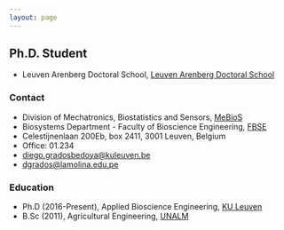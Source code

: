 ```yaml
---
layout: page
---
```


##  Ph.D. Student
* Leuven Arenberg Doctoral School, [Leuven Arenberg Doctoral School](https://set.kuleuven.be/phd) 

### Contact
* Division of Mechatronics, Biostatistics and Sensors, [MeBioS](http://www.biw.kuleuven.be/biosyst/mebios)
* Biosystems Department - Faculty of Bioscience Engineering, [FBSE](https://www.biw.kuleuven.be/english)
* Celestijnenlaan 200Eb, box 2411, 3001 Leuven, Belgium
* Office: 01.234 
* [diego.gradosbedoya@kuleuven.be](mailto:diego.gradosbedoya@kuleuven.be)
* [dgrados@lamolina.edu.pe](mailto:dgrados@lamolina.edu.pe)

### Education
* Ph.D (2016-Present), Applied Bioscience Engineering, [KU Leuven](https://www.kuleuven.be/kuleuven/)
* B.Sc (2011), Agricultural Engineering, [UNALM](http://www.lamolina.edu.pe/portada/)

